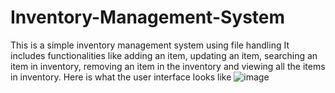 # Inventory-Management-System
This is a simple inventory management system using file handling
It includes functionalities like adding an item, updating an item, searching an item in inventory, removing an item in the inventory and viewing all the items in inventory.
Here is what the user interface looks like 
              ![image](https://github.com/MeetLovesEverything/Inventory-Management-System/assets/139140131/33e0cf22-e9a3-4a62-bb87-86e16ffe82a9)
